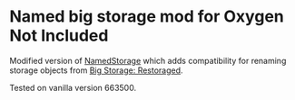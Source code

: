 # Named big storage mod for Oxygen Not Included

Modified version of [NamedStorage](https://steamcommunity.com/sharedfiles/filedetails/?id=2991018571) which adds 
compatibility for renaming storage objects from [Big Storage: Restoraged](https://steamcommunity.com/sharedfiles/filedetails/?id=3059711743).

Tested on vanilla version 663500.